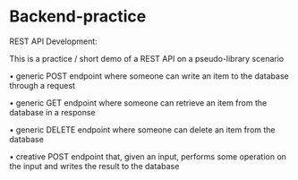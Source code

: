 # Backend-practice

REST API Development:

This is a practice / short demo of a REST API on a pseudo-library scenario

• generic POST endpoint where someone can write an item to the database
through a request

• generic GET endpoint where someone can retrieve an item from the database
in a response

• generic DELETE endpoint where someone can delete an item from the
database

• creative POST endpoint that, given an input, performs some operation on the
input and writes the result to the database



